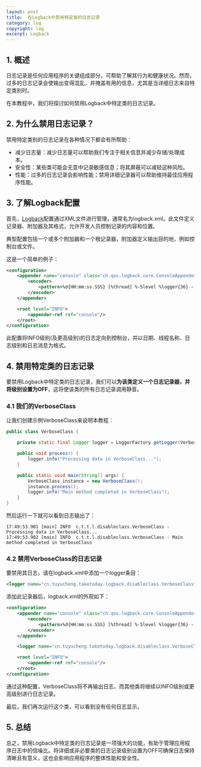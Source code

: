```yaml
---
layout: post
title:  在Logback中禁用特定类的日志记录
category: log
copyright: log
excerpt: Logback
---
```


## 1. 概述

日志记录是任何应用程序的关键组成部分，可帮助了解其行为和健康状况。然而，过多的日志记录会使输出变得混乱，并掩盖有用的信息，尤其是当详细日志来自特定类别时。

在本教程中，我们将探讨如何禁用Logback中特定类的日志记录。

## 2. 为什么禁用日志记录？

禁用特定类别的日志记录在各种情况下都会有所帮助：

- 减少日志量：减少日志量可以帮助我们专注于相关信息并减少存储/处理成本。
- 安全性：某些类可能会无意中记录敏感信息；将其屏蔽可以减轻这种风险。
- 性能：过多的日志记录会影响性能；禁用详细记录器可以帮助维持最佳应用程序性能。

## 3. 了解Logback配置

首先，[Logback](https://www.baeldung.com/logback)配置通过XML文件进行管理，通常名为logback.xml。此文件定义记录器、附加器及其格式，允许开发人员控制记录的内容和位置。

典型配置包括一个或多个附加器和一个根记录器，附加器定义输出目的地，例如控制台或文件。

这是一个简单的例子：

```xml
<configuration>
    <appender name="console" class="ch.qos.logback.core.ConsoleAppender">
        <encoder>
            <pattern>%d{HH:mm:ss.SSS} [%thread] %-5level %logger{36} - %msg %n</pattern>
        </encoder>
    </appender>

    <root level="INFO">
        <appender-ref ref="console"/>
    </root>
</configuration>
```

此配置将INFO级别(及更高级别)的日志定向到控制台，并以日期、线程名称、日志级别和日志消息为格式。

## 4. 禁用特定类的日志记录

要禁用Logback中特定类的日志记录，我们可以**为该类定义一个日志记录器，并将级别设置为OFF**，这将使该类的所有日志记录调用静音。

### 4.1 我们的VerboseClass

让我们创建示例VerboseClass来说明本教程：

```java
public class VerboseClass {

    private static final Logger logger = LoggerFactory.getLogger(VerboseClass.class);

    public void process() {
        logger.info("Processing data in VerboseClass...");
    }

    public static void main(String[] args) {
        VerboseClass instance = new VerboseClass();
        instance.process();
        logger.info("Main method completed in VerboseClass");
    }
}
```

然后运行一下就可以看到日志输出了：

```text
17:49:53.901 [main] INFO  c.t.t.l.disableclass.VerboseClass - Processing data in VerboseClass... 
17:49:53.902 [main] INFO  c.t.t.l.disableclass.VerboseClass - Main method completed in VerboseClass 
```

### 4.2 禁用VerboseClass的日志记录

要禁用其日志，请在logback.xml中添加一个logger条目：

```xml
<logger name="cn.tuyucheng.taketoday.logback.disableclass.VerboseClass" level="OFF"/>
```

添加此记录器后，logback.xml的外观如下：

```xml
<configuration>
    <appender name="console" class="ch.qos.logback.core.ConsoleAppender">
        <encoder>
            <pattern>%d{HH:mm:ss.SSS} [%thread] %-5level %logger{36} - %msg %n</pattern>
        </encoder>
    </appender>

    <logger name="cn.tuyucheng.taketoday.logback.disableclass.VerboseClass" level="OFF"/>

    <root level="INFO">
        <appender-ref ref="console"/>
    </root>
</configuration>
```

通过这种配置，VerboseClass将不再输出日志，而其他类将继续以INFO级别或更高级别进行日志记录。

最后，我们再次运行这个类，可以看到没有任何日志显示。

## 5. 总结

总之，禁用Logback中特定类的日志记录是一项强大的功能，有助于管理应用程序日志中的信噪比。将详细或非必要类的日志记录级别设置为OFF可确保日志保持清晰且有意义，这也会影响应用程序的整体性能和安全性。